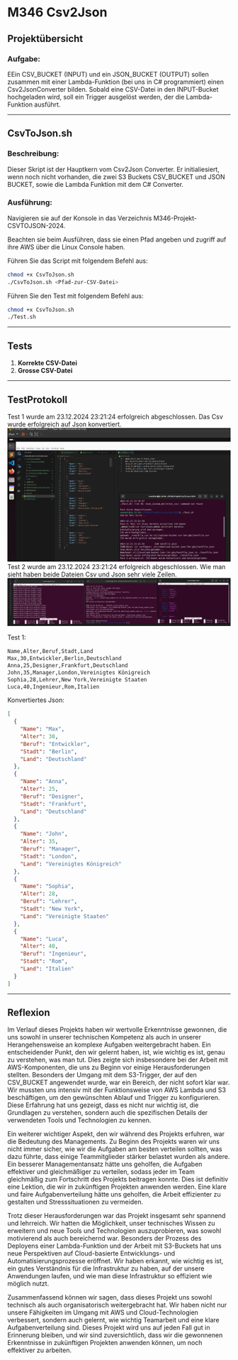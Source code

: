 # M346 Csv2Json

## **Projektübersicht**

### **Aufgabe**:

EEin CSV_BUCKET (INPUT) und ein JSON_BUCKET (OUTPUT) sollen zusammen mit einer Lambda-Funktion (bei uns in C# programmiert) einen Csv2JsonConverter bilden. Sobald eine CSV-Datei in den INPUT-Bucket hochgeladen wird, soll ein Trigger ausgelöst werden, der die Lambda-Funktion ausführt.

---

## **CsvToJson.sh**

### **Beschreibung:**

Dieser Skript ist der Hauptkern vom Csv2Json Converter. Er initialiesiert, wenn noch nicht vorhanden, die zwei S3 Buckets CSV_BUCKET und JSON BUCKET, sowie die Lambda Funktion mit dem C# Converter.

### **Ausführung:**
Navigieren sie auf der Konsole in das Verzeichnis M346-Projekt-CSVTOJSON-2024.

Beachten sie beim Ausführen, dass sie einen Pfad angeben und zugriff auf ihre AWS über die Linux Console haben. 

Führen Sie das Script mit folgendem Befehl aus:
```bash
chmod +x CsvToJson.sh
./CsvToJson.sh <Pfad-zur-CSV-Datei> 
```
Führen Sie den Test mit folgendem Befehl aus:
```bash
chmod +x CsvToJson.sh
./Test.sh
```

---

## **Tests**

1. **Korrekte CSV-Datei**
2. **Grosse CSV-Datei**

  
---

## TestProtokoll
Test 1 wurde am 23.12.2024 23:21:24 erfolgreich abgeschlossen. Das Csv wurde erfolgreich auf Json konvertiert.
![test1.png](test1.png)
Test 2 wurde am 23.12.2024 23:21:24 erfolgreich abgeschlossen. Wie man sieht haben beide Dateien Csv und Json sehr viele Zeilen.
![test2.png](test2.png)



Test 1:

```csv
Name,Alter,Beruf,Stadt,Land
Max,30,Entwickler,Berlin,Deutschland
Anna,25,Designer,Frankfurt,Deutschland
John,35,Manager,London,Vereinigtes Königreich
Sophia,28,Lehrer,New York,Vereinigte Staaten
Luca,40,Ingenieur,Rom,Italien
```

Konvertiertes Json:

```json
[
  {
    "Name": "Max",
    "Alter": 30,
    "Beruf": "Entwickler",
    "Stadt": "Berlin",
    "Land": "Deutschland"
  },
  {
    "Name": "Anna",
    "Alter": 25,
    "Beruf": "Designer",
    "Stadt": "Frankfurt",
    "Land": "Deutschland"
  },
  {
    "Name": "John",
    "Alter": 35,
    "Beruf": "Manager",
    "Stadt": "London",
    "Land": "Vereinigtes Königreich"
  },
  {
    "Name": "Sophia",
    "Alter": 28,
    "Beruf": "Lehrer",
    "Stadt": "New York",
    "Land": "Vereinigte Staaten"
  },
  {
    "Name": "Luca",
    "Alter": 40,
    "Beruf": "Ingenieur",
    "Stadt": "Rom",
    "Land": "Italien"
  }
]

```


---

## **Reflexion**

Im Verlauf dieses Projekts haben wir wertvolle Erkenntnisse gewonnen, die uns sowohl in unserer technischen Kompetenz als auch in unserer Herangehensweise an komplexe Aufgaben weitergebracht haben. Ein entscheidender Punkt, den wir gelernt haben, ist, wie wichtig es ist, genau zu verstehen, was man tut. Dies zeigte sich insbesondere bei der Arbeit mit AWS-Komponenten, die uns zu Beginn vor einige Herausforderungen stellten. Besonders der Umgang mit dem S3-Trigger, der auf den CSV_BUCKET angewendet wurde, war ein Bereich, der nicht sofort klar war. Wir mussten uns intensiv mit der Funktionsweise von AWS Lambda und S3 beschäftigen, um den gewünschten Ablauf und Trigger zu konfigurieren. Diese Erfahrung hat uns gezeigt, dass es nicht nur wichtig ist, die Grundlagen zu verstehen, sondern auch die spezifischen Details der verwendeten Tools und Technologien zu kennen.

Ein weiterer wichtiger Aspekt, den wir während des Projekts erfuhren, war die Bedeutung des Managements. Zu Beginn des Projekts waren wir uns nicht immer sicher, wie wir die Aufgaben am besten verteilen sollten, was dazu führte, dass einige Teammitglieder stärker belastet wurden als andere. Ein besserer Managementansatz hätte uns geholfen, die Aufgaben effektiver und gleichmäßiger zu verteilen, sodass jeder im Team gleichmäßig zum Fortschritt des Projekts beitragen konnte. Dies ist definitiv eine Lektion, die wir in zukünftigen Projekten anwenden werden. Eine klare und faire Aufgabenverteilung hätte uns geholfen, die Arbeit effizienter zu gestalten und Stresssituationen zu vermeiden.

Trotz dieser Herausforderungen war das Projekt insgesamt sehr spannend und lehrreich. Wir hatten die Möglichkeit, unser technisches Wissen zu erweitern und neue Tools und Technologien auszuprobieren, was sowohl motivierend als auch bereichernd war. Besonders der Prozess des Deployens einer Lambda-Funktion und der Arbeit mit S3-Buckets hat uns neue Perspektiven auf Cloud-basierte Entwicklungs- und Automatisierungsprozesse eröffnet. Wir haben erkannt, wie wichtig es ist, ein gutes Verständnis für die Infrastruktur zu haben, auf der unsere Anwendungen laufen, und wie man diese Infrastruktur so effizient wie möglich nutzt.

Zusammenfassend können wir sagen, dass dieses Projekt uns sowohl technisch als auch organisatorisch weitergebracht hat. Wir haben nicht nur unsere Fähigkeiten im Umgang mit AWS und Cloud-Technologien verbessert, sondern auch gelernt, wie wichtig Teamarbeit und eine klare Aufgabenverteilung sind. Dieses Projekt wird uns auf jeden Fall gut in Erinnerung bleiben, und wir sind zuversichtlich, dass wir die gewonnenen Erkenntnisse in zukünftigen Projekten anwenden können, um noch effektiver zu arbeiten.